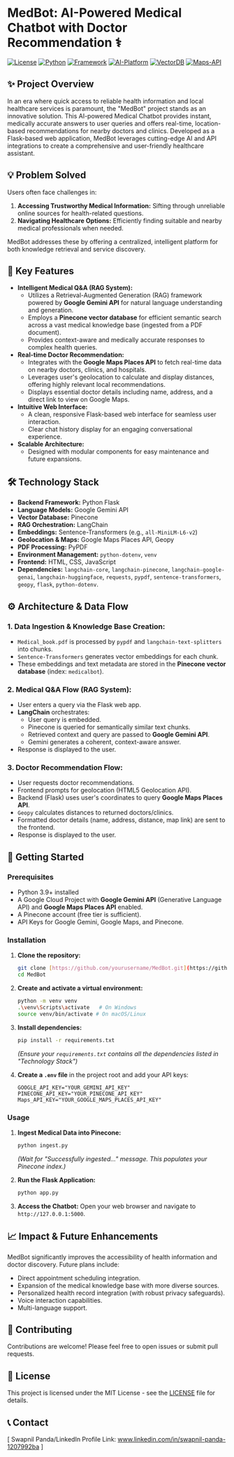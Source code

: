 # MedBot: AI-Powered Medical Chatbot with Doctor Recommendation ⚕️

[![License](https://img.shields.io/badge/License-MIT-blue.svg)](LICENSE)
[![Python](https://img.shields.io/badge/Python-3.9+-blue.svg)](https://www.python.org/)
[![Framework](https://img.shields.io/badge/Framework-Flask-green.svg)](https://flask.palletsprojects.com/)
[![AI-Platform](https://img.shields.io/badge/AI_Platform-Google_Gemini-orange.svg)](https://ai.google.dev/)
[![VectorDB](https://img.shields.io/badge/Vector_DB-Pinecone-4C5C6F.svg)](https://www.pinecone.io/)
[![Maps-API](https://img.shields.io/badge/Maps_API-Google_Places-red.svg)](https://developers.google.com/maps/documentation/places/web-service/overview)

## ✨ Project Overview

In an era where quick access to reliable health information and local healthcare services is paramount, the "MedBot" project stands as an innovative solution. This AI-powered Medical Chatbot provides instant, medically accurate answers to user queries and offers real-time, location-based recommendations for nearby doctors and clinics. Developed as a Flask-based web application, MedBot leverages cutting-edge AI and API integrations to create a comprehensive and user-friendly healthcare assistant.

## 💡 Problem Solved

Users often face challenges in:
1.  **Accessing Trustworthy Medical Information:** Sifting through unreliable online sources for health-related questions.
2.  **Navigating Healthcare Options:** Efficiently finding suitable and nearby medical professionals when needed.

MedBot addresses these by offering a centralized, intelligent platform for both knowledge retrieval and service discovery.

## 🚀 Key Features

* **Intelligent Medical Q&A (RAG System):**
    * Utilizes a Retrieval-Augmented Generation (RAG) framework powered by **Google Gemini API** for natural language understanding and generation.
    * Employs a **Pinecone vector database** for efficient semantic search across a vast medical knowledge base (ingested from a PDF document).
    * Provides context-aware and medically accurate responses to complex health queries.
* **Real-time Doctor Recommendation:**
    * Integrates with the **Google Maps Places API** to fetch real-time data on nearby doctors, clinics, and hospitals.
    * Leverages user's geolocation to calculate and display distances, offering highly relevant local recommendations.
    * Displays essential doctor details including name, address, and a direct link to view on Google Maps.
* **Intuitive Web Interface:**
    * A clean, responsive Flask-based web interface for seamless user interaction.
    * Clear chat history display for an engaging conversational experience.
* **Scalable Architecture:**
    * Designed with modular components for easy maintenance and future expansions.

## 🛠️ Technology Stack

* **Backend Framework:** Python Flask
* **Language Models:** Google Gemini API
* **Vector Database:** Pinecone
* **RAG Orchestration:** LangChain
* **Embeddings:** Sentence-Transformers (e.g., `all-MiniLM-L6-v2`)
* **Geolocation & Maps:** Google Maps Places API, Geopy
* **PDF Processing:** PyPDF
* **Environment Management:** `python-dotenv`, `venv`
* **Frontend:** HTML, CSS, JavaScript
* **Dependencies:** `langchain-core`, `langchain-pinecone`, `langchain-google-genai`, `langchain-huggingface`, `requests`, `pypdf`, `sentence-transformers`, `geopy`, `flask`, `python-dotenv`.

## ⚙️ Architecture & Data Flow

### **1. Data Ingestion & Knowledge Base Creation:**
* `Medical_book.pdf` is processed by `pypdf` and `langchain-text-splitters` into chunks.
* `Sentence-Transformers` generates vector embeddings for each chunk.
* These embeddings and text metadata are stored in the **Pinecone vector database** (index: `medicalbot`).

### **2. Medical Q&A Flow (RAG System):**
* User enters a query via the Flask web app.
* **LangChain** orchestrates:
    * User query is embedded.
    * Pinecone is queried for semantically similar text chunks.
    * Retrieved context and query are passed to **Google Gemini API**.
    * Gemini generates a coherent, context-aware answer.
* Response is displayed to the user.

### **3. Doctor Recommendation Flow:**
* User requests doctor recommendations.
* Frontend prompts for geolocation (HTML5 Geolocation API).
* Backend (Flask) uses user's coordinates to query **Google Maps Places API**.
* `Geopy` calculates distances to returned doctors/clinics.
* Formatted doctor details (name, address, distance, map link) are sent to the frontend.
* Response is displayed to the user.

## 🚀 Getting Started

### **Prerequisites**

* Python 3.9+ installed
* A Google Cloud Project with **Google Gemini API** (Generative Language API) and **Google Maps Places API** enabled.
* A Pinecone account (free tier is sufficient).
* API Keys for Google Gemini, Google Maps, and Pinecone.

### **Installation**

1.  **Clone the repository:**
    ```bash
    git clone [https://github.com/yourusername/MedBot.git](https://github.com/yourusername/MedBot.git)
    cd MedBot
    ```
2.  **Create and activate a virtual environment:**
    ```bash
    python -m venv venv
    .\venv\Scripts\activate   # On Windows
    source venv/bin/activate # On macOS/Linux
    ```
3.  **Install dependencies:**
    ```bash
    pip install -r requirements.txt
    ```
    *(Ensure your `requirements.txt` contains all the dependencies listed in "Technology Stack")*

4.  **Create a `.env` file** in the project root and add your API keys:
    ```
    GOOGLE_API_KEY="YOUR_GEMINI_API_KEY"
    PINECONE_API_KEY="YOUR_PINECONE_API_KEY"
    Maps_API_KEY="YOUR_GOOGLE_MAPS_PLACES_API_KEY"
    ```

### **Usage**

1.  **Ingest Medical Data into Pinecone:**
    ```bash
    python ingest.py
    ```
    *(Wait for "Successfully ingested..." message. This populates your Pinecone index.)*

2.  **Run the Flask Application:**
    ```bash
    python app.py
    ```

3.  **Access the Chatbot:** Open your web browser and navigate to `http://127.0.0.1:5000`.

## 📈 Impact & Future Enhancements

MedBot significantly improves the accessibility of health information and doctor discovery. Future plans include:

* Direct appointment scheduling integration.
* Expansion of the medical knowledge base with more diverse sources.
* Personalized health record integration (with robust privacy safeguards).
* Voice interaction capabilities.
* Multi-language support.

## 🤝 Contributing

Contributions are welcome! Please feel free to open issues or submit pull requests.

## 📄 License

This project is licensed under the MIT License - see the [LICENSE](LICENSE) file for details.

## 📞 Contact

[ Swapnil Panda/LinkedIn Profile Link: www.linkedin.com/in/swapnil-panda-1207992ba ]


